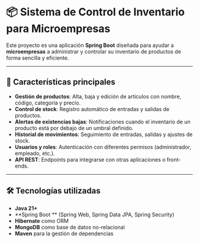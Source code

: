 # 📦 Sistema de Control de Inventario para Microempresas

Este proyecto es una aplicación **Spring Boot** diseñada para ayudar a **microempresas** a administrar y controlar su inventario de productos de forma sencilla y eficiente.

---

## 🚀 Características principales
- **Gestión de productos**: Alta, baja y edición de artículos con nombre, código, categoría y precio.
- **Control de stock**: Registro automático de entradas y salidas de productos.
- **Alertas de existencias bajas**: Notificaciones cuando el inventario de un producto está por debajo de un umbral definido.
- **Historial de movimientos**: Seguimiento de entradas, salidas y ajustes de stock.
- **Usuarios y roles**: Autenticación con diferentes permisos (administrador, empleado, etc.).
- **API REST**: Endpoints para integrarse con otras aplicaciones o front-ends.

---

## 🛠️ Tecnologías utilizadas
- **Java 21+**
- **Spring Boot ** (Spring Web, Spring Data JPA, Spring Security)
- **Hibernate** como ORM
- **MongoDB** como base de datos no-relacional
- **Maven** para la gestión de dependencias
  


